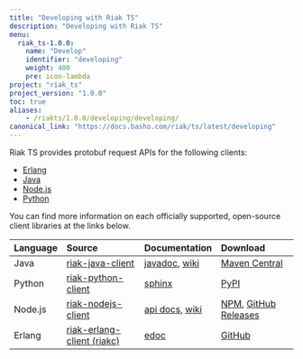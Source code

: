 ```yaml
---
title: "Developing with Riak TS"
description: "Developing with Riak TS"
menu:
  riak_ts-1.0.0:
    name: "Develop"
    identifier: "developing"
    weight: 400
    pre: icon-lambda
project: "riak_ts"
project_version: "1.0.0"
toc: true
aliases:
    - /riakts/1.0.0/developing/developing/
canonical_link: "https://docs.basho.com/riak/ts/latest/developing"
---
```


[erlang]: erlang/
[java]: java/
[nodejs]: nodejs/
[python]: python/



Riak TS provides protobuf request APIs for the following clients:

* [Erlang][erlang]
* [Java][java]
* [Node.js][nodejs]
* [Python][python]

You can find more information on each officially supported, open-source client libraries at the links below.

Language | Source | Documentation | Download
:--------|:-------|:--------------|:--------
Java | [riak-java-client](https://github.com/basho/riak-java-client) | [javadoc](http://basho.github.com/riak-java-client), [wiki](https://github.com/basho/riak-java-client/wiki) | [Maven Central](http://search.maven.org/?#search%7Cgav%7C1%7Cg%3A%22com.basho.riak%22%20AND%20a%3A%22riak-client%22) |
Python | [riak-python-client](https://github.com/basho/riak-python-client) | [sphinx](http://basho.github.com/riak-python-client) | [PyPI](http://pypi.python.org/pypi?:action=display&name=riak#downloads)
Node.js | [riak-nodejs-client](https://github.com/basho/riak-nodejs-client) | [api docs](http://basho.github.com/riak-nodejs-client/), [wiki](https://github.com/basho/riak-nodejs-client/wiki) | [NPM](https://www.npmjs.com/package/basho-riak-client), [GitHub Releases](https://github.com/basho/riak-nodejs-client/releases)
Erlang | [riak-erlang-client (riakc)](https://github.com/basho/riak-erlang-client) | [edoc](http://basho.github.com/riak-erlang-client/) | [GitHub](https://github.com/basho/riak-erlang-client)